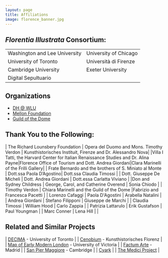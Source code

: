 ```yaml
---
layout: page
title: Affiliations
image: florence_banner.jpg
---
```


## <em>Florentia Illustrata</em> Consortium:

<table class="table">
	<tr>
		<td>Washington and Lee University</td>
		<td>University of Chicago</td>
	</tr>
	<tr>
		<td>University of Toronto</td>
		<td>Università di Firenze</td>
	</tr>
	<tr>
		<td>Cambridge University</td>
		<td>Exeter University</td>
	</tr>
		<tr>
		<td>Digital Sepultuario</td>
	</tr>
</table>

## Organizations

* [DH @ WLU](https://digitalhumanities.wlu.edu/) 
* [Mellon Foundation](https://mellon.org/)
* [Guild of the Dome](http://www.guildofthedome.com/)

## Thank You to the Following:

| The Richard Lounsbery Foundation  | Opera del Duomo and Mons. Timothy Verdon  | Kunsthistorisches Instituit, Firenze and Dr. Alessandro Nova|
|Villa I Tatti, the Harvard Center for Italian Renaissance Studies and Dr. Alina Payne|Florence Office of Tourism and Dott. Andrea Giordani|Clara Marinelli of the Frilli Gallery|
| Frate Bernardo and the brothers of S. Miniato al Monte |  Dott.ssa Paola D’Agostino| Dott.ssa Claudia Timossi  |
| Dott. Giuseppe De Micheli  | Dott. Andrea Giordani  | Dott.essa Carlatta Viviano  |
|Don and Sydney Childress   | George, Carol, and Catherine Overend  | Sonia Chiodo  |
| Timothy Verdon  | Chiara Marinelli and the Guild of the Dome  |Fabrizio and Francesca Pacetti   |
| Lorenzo Cafaggi  | Paola D'Agostini  | Arabella Natalini  |
| Andrea Giordani  | Stefano Filipponi  | Giuseppe de Marchi  |
| Claudia Timossi  | William Hood  | Carlo Zappia  |
| Patrizia Lattarulo  | Erik Gustafson  | Paul Youngman  |
| Marc Conner  | Lena Hill   |   |



## Related and Similar Projects

| [DECIMA](https://decima-map.net/) - University of Toronto |
| [Cenobium](https://www.khi.fi.it/4824501/cenobium) - Kunsthistorisches Florenz |
| [Map of Early Modern London](https://mapoflondon.uvic.ca/) - University of Victoria |
| [Factum Arte](http://www.factum-arte.com/) - Madrid |
| [San Pier Maggiore](https://www.youtube.com/watch?v=ZUXa1nDtOB0) - Cambridge |
| [Cyark](http://www.cyark.org/) |
| [The Medici Project](http://www.medici.org/) |
